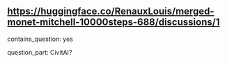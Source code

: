 ## https://huggingface.co/RenauxLouis/merged-monet-mitchell-10000steps-688/discussions/1

contains_question: yes

question_part: CivitAI?